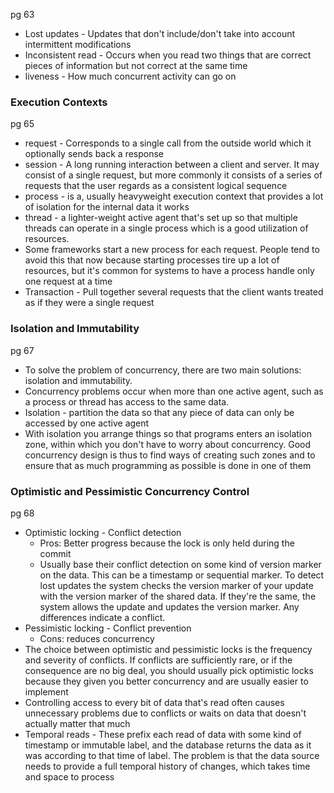 
pg 63

- Lost updates - Updates that don't include/don't take into account intermittent modifications
- Inconsistent read - Occurs when you read two things that are correct pieces of information but not correct at the same time
- liveness - How much concurrent activity can go on


### Execution Contexts

pg 65

- request - Corresponds to a single call from the outside world which it optionally sends back a response
- session - A long running interaction between a client and server. It may consist of a single request, but more commonly it consists of a series of requests that the user regards as a consistent logical sequence
- process - is a, usually heavyweight execution context that provides a lot of isolation for the internal data it works
- thread - a lighter-weight active agent that's set up so that multiple threads can operate in a single process which is a good utilization of resources.
- Some frameworks start a new process for each request. People tend to avoid this that now because starting processes tire up a lot of resources, but it's common for systems to have a process handle only one request at a time
- Transaction - Pull together several requests that the client wants treated as if they were a single request


### Isolation and Immutability

pg 67

- To solve the problem of concurrency, there are two main solutions: isolation and immutability.
- Concurrency problems occur when more than one active agent, such as a process or thread has access to the same data.
- Isolation - partition the data so that any piece of data can only be accessed by one active agent
- With isolation you arrange things so that programs enters an isolation zone, within which you don't have to worry about concurrency. Good concurrency design is thus to find ways of creating such zones and to ensure that as much programming as possible is done in one of them


### Optimistic and Pessimistic Concurrency Control

pg 68

- Optimistic locking - Conflict detection
	- Pros: Better progress because the lock is only held during the commit
	- Usually base their conflict detection on some kind of version marker on the data. This can be a timestamp or sequential marker. To detect lost updates the system checks the version marker of your update with the version marker of the shared data. If they're the same, the system allows the update and updates the version marker. Any differences indicate a conflict.
- Pessimistic locking - Conflict prevention
	- Cons: reduces concurrency
- The choice between optimistic and pessimistic locks is the frequency and severity of conflicts. If conflicts are sufficiently rare, or if the consequence are no big deal, you should usually pick optimistic locks because they given you better concurrency and are usually easier to implement
- Controlling access to every bit of data that's read often causes unnecessary problems due to conflicts or waits on data that doesn't actually matter that much
- Temporal reads - These prefix each read of data with some kind of timestamp or immutable label, and the database returns the data as it was according to that time of label. The problem is that the data source needs to provide a full temporal history of changes, which takes time and space to process